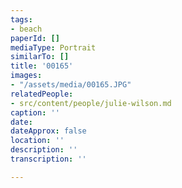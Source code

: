 ```yaml
---
tags:
- beach
paperId: []
mediaType: Portrait
similarTo: []
title: '00165'
images:
- "/assets/media/00165.JPG"
relatedPeople:
- src/content/people/julie-wilson.md
caption: ''
date: 
dateApprox: false
location: ''
description: ''
transcription: ''

---
```

